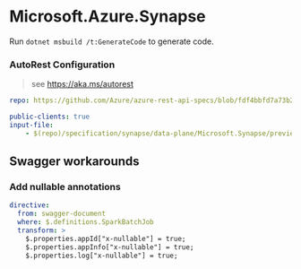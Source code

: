 # Microsoft.Azure.Synapse

Run `dotnet msbuild /t:GenerateCode` to generate code.

### AutoRest Configuration
> see https://aka.ms/autorest

```yaml
repo: https://github.com/Azure/azure-rest-api-specs/blob/fdf4bbfd7a73b28960d3a62490440345d6f2e8e3
```

``` yaml
public-clients: true
input-file:
    - $(repo)/specification/synapse/data-plane/Microsoft.Synapse/preview/2019-11-01-preview/sparkJob.json
```

## Swagger workarounds

### Add nullable annotations

``` yaml
directive:
  from: swagger-document
  where: $.definitions.SparkBatchJob
  transform: >
    $.properties.appId["x-nullable"] = true;
    $.properties.appInfo["x-nullable"] = true;
    $.properties.log["x-nullable"] = true;
````
